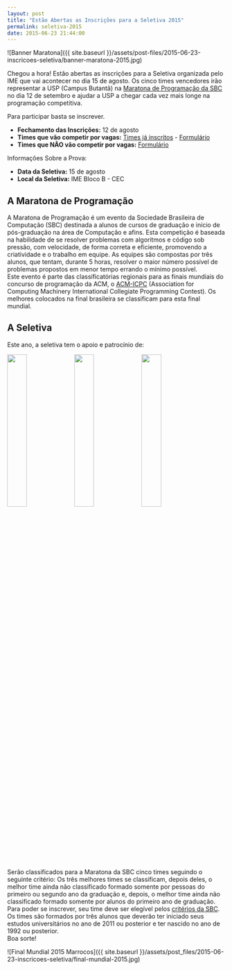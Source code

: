 ```yaml
---
layout: post
title: "Estão Abertas as Inscrições para a Seletiva 2015"
permalink: seletiva-2015
date: 2015-06-23 21:44:00
---
```


![Banner Maratona]({{ site.baseurl }}/assets/post-files/2015-06-23-inscricoes-seletiva/banner-maratona-2015.jpg)

Chegou a hora! Estão abertas as inscrições para a Seletiva organizada pelo IME que vai acontecer no dia 15 de agosto. Os cinco times vencedores irão representar a USP (Campus Butantã) na [Maratona de Programação da SBC](http://maratona.ime.usp.br/) no dia 12 de setembro e ajudar a USP a chegar cada vez mais longe na programação competitiva.  
  
Para participar basta se inscrever.  
- **Fechamento das Inscrições:** 12 de agosto  
- **Times que vão competir por vagas:** [Times já inscritos](https://docs.google.com/spreadsheets/d/1lTA7sCAEu5VJC2SzVhraob5Szuzi-6DVfAshLL4R44U/pubhtml?gid=1246609276&single=true) - [Formulário](https://docs.google.com/forms/d/1N5NYgqzhHe9AFFKZnNpucLrQrLhrDtG5rvF7YQB50e8/viewform)  
- **Times que NÃO vão competir por vagas:** [Formulário](https://docs.google.com/forms/d/1-IknATxaRIl8br0oLNhS-zBwSmjlmitDfZu8hgDXWXU/viewform)  

Informações Sobre a Prova:  
- **Data da Seletiva:** 15 de agosto  
- **Local da Seletiva:** IME Bloco B - CEC  

## A Maratona de Programação
A Maratona de Programação é um evento da Sociedade Brasileira de Computação (SBC) destinada a alunos de cursos de graduação e início de pós-graduação na área de Computação e afins. Esta competição é baseada na habilidade de se resolver problemas com algoritmos e código sob pressão, com velocidade, de forma correta e eficiente, promovendo a criatividade e o trabalho em equipe. As equipes são compostas por três alunos, que tentam, durante 5 horas, resolver o maior número possível de problemas propostos em menor tempo errando o mínimo possível.  
Este evento é parte das classificatórias regionais para as finais mundiais do concurso de programação da ACM, o [ACM-ICPC](http://icpc.baylor.edu) (Association for Computing Machinery International Collegiate Programming Contest). Os melhores colocados na final brasileira se classificam para esta final mundial.  

## A Seletiva
Este ano, a seletiva tem o apoio e patrocínio de:

[<img src="{{ site.baseurl }}/assets/post_files/2015-06-23-inscricoes-seletiva/caelum.png" style="width:30%; height:30%">](http://www.caelum.com.br/)
[<img src="{{ site.baseurl }}/assets/post_files/2015-06-23-inscricoes-seletiva/tecsinapse.png" style="width:30%; height:30%">](http://www.tecsinapse.com.br/)
[<img src="{{ site.baseurl }}/assets/post_files/2015-06-23-inscricoes-seletiva/tfg.png" style="width:30%; height:30%">](http://www.tfgco.com/)

Serão classificados para a Maratona da SBC cinco times seguindo o seguinte critério: Os três melhores times se classificam, depois deles, o melhor time ainda não classificado formado somente por pessoas do primeiro ou segundo ano da graduação e, depois, o melhor time ainda não classificado formado somente por alunos do primeiro ano de graduação.  
Para poder se inscrever, seu time deve ser elegível pelos [critérios da SBC](http://maratona.ime.usp.br/regras15.html). Os times são formados por três alunos que deverão ter iniciado seus estudos universitários no ano de 2011 ou posterior e ter nascido no ano de 1992 ou posterior.  
Boa sorte!

![Final Mundial 2015 Marrocos]({{ site.baseurl }}/assets/post_files/2015-06-23-inscricoes-seletiva/final-mundial-2015.jpg)
